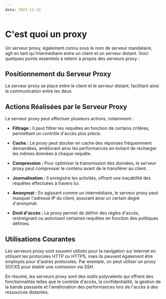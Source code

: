 ```yaml
---
date: 2023-11-13
---
```

# C'est quoi un proxy

Un serveur proxy, également connu sous le nom de serveur mandataire, agit en tant qu'intermédiaire entre un client et un serveur distant. Voici quelques points essentiels à retenir à propos des serveurs proxy :

## Positionnement du Serveur Proxy

Le serveur proxy se place entre le client et le serveur distant, facilitant ainsi la communication entre les deux.

## Actions Réalisées par le Serveur Proxy

Le serveur proxy peut effectuer plusieurs actions, notamment :

- **Filtrage :** Il peut filtrer les requêtes en fonction de certains critères, permettant un contrôle d'accès plus précis.
    
- **Cache :** Le proxy peut stocker en cache des réponses fréquemment demandées, améliorant ainsi les performances en évitant de recharger les mêmes données à chaque requête.
    
- **Compression :** Pour optimiser la transmission des données, le serveur proxy peut compresser le contenu avant de le transférer au client.
    
- **Journalisation :** Il enregistre les activités, offrant une traçabilité des requêtes effectuées à travers lui.
    
- **Anonymat :** En agissant comme un intermédiaire, le serveur proxy peut masquer l'adresse IP du client, assurant ainsi un certain degré d'anonymat.
    
- **Droit d'accès :** Le proxy permet de définir des règles d'accès, restreignant ou autorisant certaines requêtes en fonction des politiques définies.
    

## Utilisations Courantes

Les serveurs proxy sont souvent utilisés pour la navigation sur Internet en utilisant les protocoles HTTP ou HTTPS, mais ils peuvent également être employés pour d'autres protocoles. Par exemple, on peut utiliser un proxy SOCKS pour établir une connexion via SSH.

En résumé, les serveurs proxy sont des outils polyvalents qui offrent des fonctionnalités telles que le contrôle d'accès, la confidentialité, la gestion de la bande passante et l'amélioration des performances lors de l'accès à des ressources distantes.